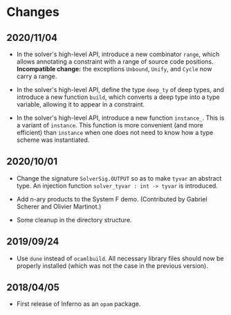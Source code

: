 # Changes

## 2020/11/04

* In the solver's high-level API, introduce a new combinator `range`, which
  allows annotating a constraint with a range of source code positions.
  **Incompatible change:** the exceptions `Unbound`, `Unify`, and `Cycle`
  now carry a range.

* In the solver's high-level API, define the type `deep_ty` of deep types,
  and introduce a new function `build`, which converts a deep type into a
  type variable, allowing it to appear in a constraint.

* In the solver's high-level API, introduce a new function `instance_`. This
  is a variant of `instance`. This function is more convenient (and more
  efficient) than `instance` when one does not need to know how a type scheme
  was instantiated.

## 2020/10/01

* Change the signature `SolverSig.OUTPUT` so as to make `tyvar` an abstract
  type. An injection function `solver_tyvar : int -> tyvar` is introduced.

* Add n-ary products to the System F demo.
  (Contributed by Gabriel Scherer and Olivier Martinot.)

* Some cleanup in the directory structure.

## 2019/09/24

* Use `dune` instead of `ocamlbuild`. All necessary library files
  should now be properly installed (which was not the case in the
  previous version).

## 2018/04/05

* First release of Inferno as an `opam` package.
